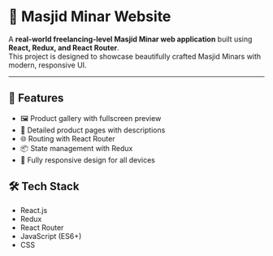 # 🕌 Masjid Minar Website

A **real-world freelancing-level Masjid Minar web application** built using **React, Redux, and React Router**.  
This project is designed to showcase beautifully crafted Masjid Minars with modern, responsive UI.

---

## 🚀 Features
- 🖼️ Product gallery with fullscreen preview  
- 📄 Detailed product pages with descriptions  
- 🌐 Routing with React Router  
- 📦 State management with Redux  
- 📱 Fully responsive design for all devices

## 🛠️ Tech Stack
- React.js  
- Redux  
- React Router  
- JavaScript (ES6+)  
- CSS
